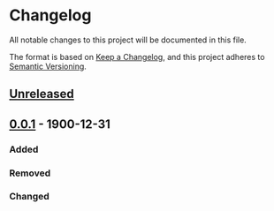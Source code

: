 # Changelog
All notable changes to this project will be documented in this file.

The format is based on [Keep a Changelog](https://keepachangelog.com/en/1.0.0/),
and this project adheres to [Semantic Versioning](https://semver.org/spec/v2.0.0.html).

## [Unreleased]

## [0.0.1] - 1900-12-31

### Added

### Removed

### Changed

[Unreleased]: https://github.com/fmatter/uniparser-yawarana/compare/v1.0.0...HEAD
[0.0.1]: https://github.com/fmatter/uniparser-yawarana/releases/tag/v0.0.1
